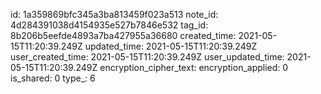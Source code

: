 id: 1a359869bfc345a3ba813459f023a513
note_id: 4d284391038d4154935e527b7846e532
tag_id: 8b206b5eefde4893a7ba427955a36680
created_time: 2021-05-15T11:20:39.249Z
updated_time: 2021-05-15T11:20:39.249Z
user_created_time: 2021-05-15T11:20:39.249Z
user_updated_time: 2021-05-15T11:20:39.249Z
encryption_cipher_text: 
encryption_applied: 0
is_shared: 0
type_: 6